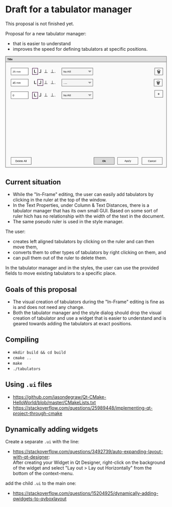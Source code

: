 # Draft for a tabulator manager

This proposal is not finished yet.

Proposal for a new tabulator manager:

- that is easier to understand
- improves the speed for defining tabulators at specific positions.

![](assets/dialog.png)

## Current situation

- While the "In-Frame" editing, the user can easily add tabulators by clicking in the ruler at the top of the window.
- In the Text Properties, under Column & Text Distances, there is a tabulator manager that has its own small GUI. Based on some sort of ruler hich has no relationship with the width of the text in the document.
- The same pseudo ruler is used in the style manager.

The user:

- creates left aligned tabulators by clicking on the ruler and can then move them,
- converts them to other types of tabulators by right clicking on them, and
- can pull them out of the ruler to delete them.

In the tabulator manager and in the styles, the user can use the provided fields to move existing tabulators to a specific place.

## Goals of this proposal

- The visual creation of tabulators during the "In-Frame" editing is fine as is and does not need any change.
- Both the tabulator manager and the style dialog should drop the visual creation of tabulator and use a widget that is easier to understand and is geared towards adding the tabulators at exact positions.

## Compiling

- `mkdir build && cd build`
- `cmake ..`
- `make`
- `./tabulators`

## Using `.ui` files

- https://github.com/jasondegraw/Qt-CMake-HelloWorld/blob/master/CMakeLists.txt
- https://stackoverflow.com/questions/25989448/implementing-qt-project-through-cmake

## Dynamically adding widgets

Create a separate `.ui` with the line:

- <https://stackoverflow.com/questions/3492739/auto-expanding-layout-with-qt-designer>:  
  After creating your Widget in Qt Designer, right-click on the background of the widget and select "Lay out > Lay out Horizontally"  from the bottom of the context-menu.

add the child `.ui` to the main one:

- https://stackoverflow.com/questions/15204925/dynamically-adding-qwidgets-to-qvboxlayout
